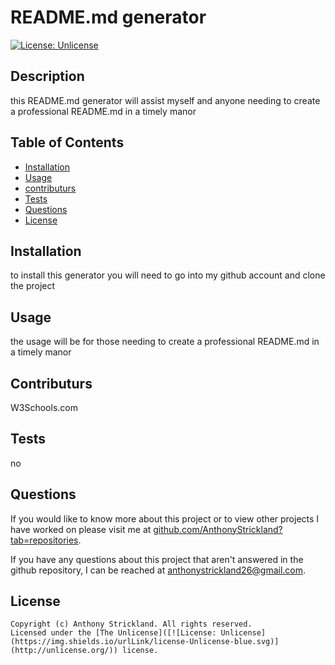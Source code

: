 # README.md generator
  [![License: Unlicense](https://img.shields.io/urlLink/license-Unlicense-blue.svg)](http://unlicense.org/)

  ## Description

  this README.md generator will assist myself and anyone needing to create a professional README.md in a timely manor

  ## Table of Contents

  - [Installation](#installation)
  - [Usage](#usage)
  - [contributurs](#contributurs)
  - [Tests](#tests)
  - [Questions](#questions)
  - [License](#license)

  ## Installation

  to install this generator you will need to go into my github account and clone the project

  ## Usage

  the usage will be for those needing to create a professional README.md in a timely manor

  ## Contributurs

  W3Schools.com

  ## Tests

  no

  ## Questions

  If you would like to know more about this project or to view other projects I have worked on please visit me at [github.com/AnthonyStrickland?tab=repositories](https://github.com/github.com/AnthonyStrickland?tab=repositories).

  If you have any questions about this project that aren't answered in the github repository, I can be reached at anthonystrickland26@gmail.com.

  ## License
    Copyright (c) Anthony Strickland. All rights reserved.  
    Licensed under the [The Unlicense]([![License: Unlicense](https://img.shields.io/urlLink/license-Unlicense-blue.svg)](http://unlicense.org/)) license.

